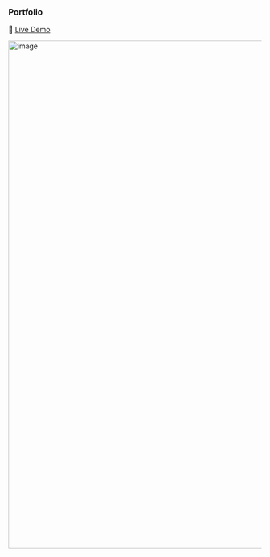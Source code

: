 ### Portfolio

🔗 [Live Demo]([https://example.com](https://sathsarak.netlify.app/))

<img width="1884" height="1008" alt="image" src="https://github.com/user-attachments/assets/7e5ca648-44a5-4ef6-aa46-df89ba0d5fa5" />
